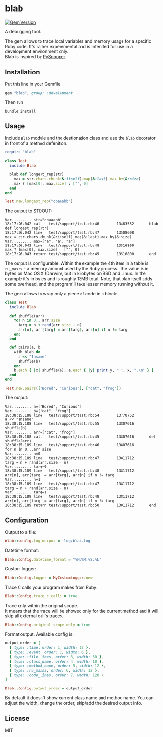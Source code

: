 # blab
[![Gem Version](https://badge.fury.io/rb/blab.svg)](https://badge.fury.io/rb/blab)

A debugging tool.

The gem allows to trace local variables and memory usage for a specific Ruby code. It's rather experemental and is intended for use in a development environment only. \
Blab is inspired by [PySnooper](https://github.com/cool-RR/PySnooper).


## Installation

Put this line in your Gemfile

```ruby
gem "blab", group: :development
```

Then run

```
bundle install
```

## Usage

Include `Blab` module and the destionation class and use the `blab` decorator in front of a method defenition.

```ruby
require "blab"

class Test
  include Blab

  blab def longest_rep(str)
    max = str.chars.chunk(&:itself).map(&:last).max_by(&:size)
    max ? [max[0], max.size] : ["", 0]
  end
end

Test.new.longest_rep("cbaaabb")

```

The output to STDOUT:

```
Var......... str="cbaaabb"
18:17:26.042 call   test/support/test.rb:46        13463552       blab def longest_rep(str)
18:17:26.042 line   test/support/test.rb:47        13508608         max = str.chars.chunk(&:itself).map(&:last).max_by(&:size)
Var......... max=["a", "a", "a"]
18:17:26.043 line   test/support/test.rb:48        13516800         max ? [max[0], max.size] : ["", 0]
18:17:26.043 return test/support/test.rb:49        13516800       end
```

The output is configurable. Within the example the 4th item in a table is `ru_maxss` - a memory amount used by the Ruby process. The value is in bytes on Mac OS X (Darwin), but in kilobytes on BSD and Linux. In the example it's in bytes and is roughly 13MB total.
Note, that blab itself adds some overhead, and the program'll take lesser memory running without it.

The gem allows to wrap only a piece of code in a block:

```ruby
class Test
  include Blab

  def shuffle(arr)
    for n in 0...arr.size
      targ = n + rand(arr.size - n)
      arr[n], arr[targ] = arr[targ], arr[n] if n != targ
    end
  end

  def pairs(a, b)
    with_blab do
      a << "Insane"
      shuffle(b)
    end
    b.each { |x| shuffle(a); a.each { |y| print y, " ", x, ".\n" } }
  end
end

Test.new.pairs(["Bored", "Curious"], ["cat", "frog"])
```

The output:

```
Var......... a=["Bored", "Curious"]
Var......... b=["cat", "frog"]
18:38:15.188 line   test/support/test.rb:54        13770752           a << "Insane"
18:38:15.188 line   test/support/test.rb:55        13807616           shuffle(b)
Var......... arr=["cat", "frog"]
18:38:15.188 call   test/support/test.rb:45        13807616       def shuffle(arr)
18:38:15.189 line   test/support/test.rb:46        13807616         for n in 0...arr.size
Var......... n=0
18:38:15.189 line   test/support/test.rb:47        13811712           targ = n + rand(arr.size - n)
Var......... targ=0
18:38:15.189 line   test/support/test.rb:48        13811712           arr[n], arr[targ] = arr[targ], arr[n] if n != targ
Var......... n=1
18:38:15.189 line   test/support/test.rb:47        13811712           targ = n + rand(arr.size - n)
Var......... targ=1
18:38:15.189 line   test/support/test.rb:48        13811712           arr[n], arr[targ] = arr[targ], arr[n] if n != targ
18:38:15.189 return test/support/test.rb:50        13811712       end
```

## Configuration

Output to a file:

```ruby
Blab::Config.log_output = "log/blab.log"
```

Datetime format:

```ruby
Blab::Config.datetime_format = "%H:%M:%S.%L"
```

Custom logger:

```ruby
Blab::Config.logger = MyCustomLogger.new
```

Trace C calls your program makes from Ruby:

```ruby
Blab::Config.trace_c_calls = true
```

Trace only within the original scope. \
It means that the trace will be showed only for the current method and it will skip all external call's traces.

```ruby
Blab::Config.original_scope_only = true
```

Format output. Available config is:

```ruby
output_order = [
  { type: :time, order: 1, width: 12 },
  { type: :event, order: 2, width: 6 },
  { type: :file_lines, order: 3, width: 30 },
  { type: :class_name, order: 4, width: 10 },
  { type: :method_name, order: 5, width: 12 },
  { type: :ru_maxss, order: 6, width: 12 },
  { type: :code_lines, order: 7, width: 120 }
]

Blab::Config.output_order = output_order
```
By default it doesn't show current class name and method name. You can adjust the width, change the order, skip/add the desired output info.

## License

MIT

